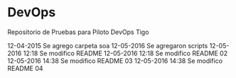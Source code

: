 # DevOps
 Repositorio de Pruebas para Piloto DevOps Tigo

12-04-2015 Se agrego carpeta soa 
12-05-2016 Se agregaron scripts
12-05-2016 12:18 Se modifico README 
12-05-2016 12:18 Se modifico README 02
12-05-2016 14:38 Se modifico README 03
12-05-2016 14:38 Se modifico README 04
